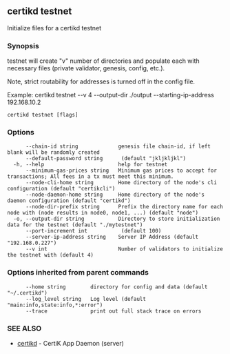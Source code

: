 ## certikd testnet

Initialize files for a certikd testnet

### Synopsis

testnet will create "v" number of directories and populate each with
necessary files (private validator, genesis, config, etc.).

Note, strict routability for addresses is turned off in the config file.

Example:
	certikd testnet --v 4 --output-dir ./output --starting-ip-address 192.168.10.2


```
certikd testnet [flags]
```

### Options

```
      --chain-id string             genesis file chain-id, if left blank will be randomly created
      --default-password string      (default "jkljkljkl")
  -h, --help                        help for testnet
      --minimum-gas-prices string   Minimum gas prices to accept for transactions; All fees in a tx must meet this minimum.
      --node-cli-home string        Home directory of the node's cli configuration (default "certikcli")
      --node-daemon-home string     Home directory of the node's daemon configuration (default "certikd")
      --node-dir-prefix string      Prefix the directory name for each node with (node results in node0, node1, ...) (default "node")
  -o, --output-dir string           Directory to store initialization data for the testnet (default "./mytestnet")
      --port-increment int           (default 100)
      --server-ip-address string    Server IP Address (default "192.168.0.227")
      --v int                       Number of validators to initialize the testnet with (default 4)
```

### Options inherited from parent commands

```
      --home string        directory for config and data (default "~/.certikd")
      --log_level string   Log level (default "main:info,state:info,*:error")
      --trace              print out full stack trace on errors
```

### SEE ALSO

* [certikd](certikd.md)	 - CertiK App Daemon (server)

